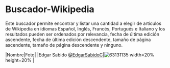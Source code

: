 # Buscador-Wikipedia

Este buscador permite encontrar y listar una cantidad a elegir de artículos de Wikipedia en idiomas Español, Inglés, Francés, Portugués e Italiano y los resultados pueden ser ordenados por relevancia, fecha de última edición ascendente, fecha de última edición descendente, tamaño de página ascendente, tamaño de página descendente y ninguno.

|Nombre|Foto|
|Edgar Sabido [@EdgarSabidoC](https://github.com/EdgarSabidoC)|![63131135](https://user-images.githubusercontent.com/63131135/187321432-924edb3e-9b0f-4a3e-9bd6-8c3c5d07053d.jpg) width=20% height=20% |
